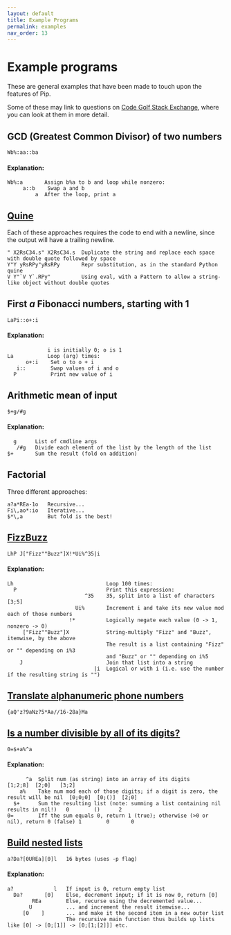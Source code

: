 ```yaml
---
layout: default
title: Example Programs
permalink: examples
nav_order: 13
---
```


# Example programs

These are general examples that have been made to touch upon the features of Pip.

Some of these may link to questions on [Code Golf Stack Exchange](https://codegolf.stackexchange.com/), where you can look at them in more detail.

## GCD (Greatest Common Divisor) of two numbers

    Wb%:aa::ba

#### Explanation:

    Wb%:a       Assign b%a to b and loop while nonzero:
         a::b    Swap a and b
             a  After the loop, print a

## [Quine](https://en.wikipedia.org/wiki/Quine_(computing))

Each of these approaches requires the code to end with a newline, since the output will have a trailing newline.

    " X2RsC34.s" X2RsC34.s  Duplicate the string and replace each space with double quote followed by space
    Y"Y yRsRPy"yRsRPy       Repr substitution, as in the standard Python quine
    V Y"`V Y`.RPy"          Using eval, with a Pattern to allow a string-like object without double quotes

## First _a_ Fibonacci numbers, starting with 1

    LaPi::o+:i

#### Explanation:

                 i is initially 0; o is 1
    La           Loop (arg) times:
          o+:i    Set o to o + i
       i::        Swap values of i and o
      P           Print new value of i

## Arithmetic mean of input

    $+g/#g

#### Explanation:

      g      List of cmdline args
       /#g   Divide each element of the list by the length of the list
    $+       Sum the result (fold on addition)

## Factorial

Three different approaches:

    a?a*REa-1o   Recursive...
    Fi\,ao*:io   Iterative...
    $*\,a        But fold is the best!

## [FizzBuzz](https://codegolf.stackexchange.com/questions/58615/1-2-fizz-4-buzz)

    LhP J["Fizz""Buzz"]X!*Ui%^35|i

#### Explanation:

    Lh                              Loop 100 times:
      P                             Print this expression:
                             ^35    35, split into a list of characters [3;5]
                          Ui%       Increment i and take its new value mod each of those numbers
                        !*          Logically negate each value (0 -> 1, nonzero -> 0)
         ["Fizz""Buzz"]X            String-multiply "Fizz" and "Buzz", itemwise, by the above
                                    The result is a list containing "Fizz" or "" depending on i%3
                                    and "Buzz" or "" depending on i%5
        J                           Join that list into a string
                                |i  Logical or with i (i.e. use the number if the resulting string is "")

## [Translate alphanumeric phone numbers](http://codegolf.stackexchange.com/q/21327/16766)

    {aQ'z?9aNz?5*Aa//16-28a}Ma

## [Is a number divisible by all of its digits?](http://codegolf.stackexchange.com/q/41902/16766)

    0=$+a%^a

#### Explanation:

          ^a  Split num (as string) into an array of its digits                              [1;2;8]  [2;0]   [3;2]
        a%    Take num mod each of those digits; if a digit is zero, the result will be nil  [0;0;0]  [0;()]  [2;0]
      $+      Sum the resulting list (note: summing a list containing nil results in nil!)   0        ()      2
    0=        Iff the sum equals 0, return 1 (true); otherwise (>0 or nil), return 0 (false) 1        0       0

## [Build nested lists](http://codegolf.stackexchange.com/q/47351/16766)

    a?Da?[0UREa][0]l   16 bytes (uses -p flag)

#### Explanation:

    a?             l   If input is 0, return empty list
      Da?       [0]    Else, decrement input; if it is now 0, return [0]
            REa        Else, recurse using the decremented value...
           U           ... and increment the result itemwise...
         [0    ]       ... and make it the second item in a new outer list
                       The recursive main function thus builds up lists like [0] -> [0;[1]] -> [0;[1;[2]]] etc.
